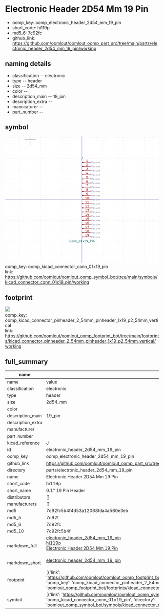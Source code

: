 # Electronic Header 2D54 Mm 19 Pin

  
* oomp_key: oomp_electronic_header_2d54_mm_19_pin 
* short_code: hi119p
* md5_6: 7c92fc  
* github_link: https://github.com/oomlout/oomlout_oomp_part_src/tree/main/parts/electronic_header_2d54_mm_19_pin/working  
## naming details
* classification -- electronic
* type -- header
* size -- 2d54_mm
* color -- 
* description_main -- 19_pin
* description_extra -- 
* manucaturer -- 
* part_number -- 



## symbol

![](symbol/0/working/working_600.png)  
oomp_key: oomp_kicad_connector_conn_01x19_pin  
link: https://github.com/oomlout/oomlout_oomp_symbol_bot/tree/main/symbols/kicad_connector_conn_01x19_pin/working  

## footprint

![](footprint/0/working/working_600.png)  
oomp_key: oomp_kicad_connector_pinheader_2_54mm_pinheader_1x19_p2_54mm_vertical  
link: https://github.com/oomlout/oomlout_oomp_footprint_bot/tree/main/footprints/kicad_connector_pinheader_2_54mm_pinheader_1x19_p2_54mm_vertical/working  

## full_summary
| name | value | 
| --- | --- | 
| name | value | 
| classification | electronic | 
| type | header | 
| size | 2d54_mm | 
| color |  | 
| description_main | 19_pin | 
| description_extra |  | 
| manufacturer |  | 
| part_number |  | 
| kicad_reference | J | 
| id | electronic_header_2d54_mm_19_pin | 
| oomp_key | oomp_electronic_header_2d54_mm_19_pin | 
| github_link | https://github.com/oomlout/oomlout_oomp_part_src/tree/main/parts/electronic_header_2d54_mm_19_pin/working | 
| directory | parts/electronic_header_2d54_mm_19_pin | 
| name | Electronic Header 2D54 Mm 19 Pin | 
| short_code | hi119p | 
| short_name | 0.1" 19 Pin Header | 
| distributors | [] | 
| manufacturers | [] | 
| md5 | 7c92fc5b4f4d53a12068fda4a560e3eb | 
| md5_5 | 7c92f | 
| md5_6 | 7c92fc | 
| md5_10 | 7c92fc5b4f | 
| markdown_full | [electronic_header_2d54_mm_19_pin](https://github.com/oomlout/oomlout_oomp_part_src/tree/main/parts/electronic_header_2d54_mm_19_pin/working)<br>[hi119p](https://github.com/oomlout/oomlout_oomp_part_src/tree/main/parts/electronic_header_2d54_mm_19_pin/working)<br>[Electronic Header 2D54 Mm 19 Pin](https://github.com/oomlout/oomlout_oomp_part_src/tree/main/parts/electronic_header_2d54_mm_19_pin/working)<br><br> | 
| markdown_short | [electronic_header_2d54_mm_19_pin](https://github.com/oomlout/oomlout_oomp_part_src/tree/main/parts/electronic_header_2d54_mm_19_pin/working)<br><br> | 
| footprint | [{'link': 'https://github.com/oomlout/oomlout_oomp_footprint_bot/tree/main/foootprntss/kicad_connector_pinheader_2_54mm_pinheader_1x19_p2_54mm_vertical', 'oomp_key': 'oomp_kicad_connector_pinheader_2_54mm_pinheader_1x19_p2_54mm_vertical', 'directory': 'oomlout_oomp_footprint_bot/footprints/kicad_connector_pinheader_2_54mm_pinheader_1x19_p2_54mm_vertical//working/working.kicad_mod'}] | 
| symbol | [{'link': 'https://github.com/oomlout/oomlout_oomp_symbol_bot/tree/main/symbols/kicad_connector_conn_01x19_pin', 'oomp_key': 'oomp_kicad_connector_conn_01x19_pin', 'directory': 'oomlout_oomp_symbol_bot/symbols/kicad_connector_conn_01x19_pin//working/working.kicad_sym'}] | 
